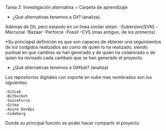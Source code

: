 Tarea 2: Investigación alternativa + Carpeta de aprendizaje


* ¿Qué alternativas tenemos a Git? (analiza).

Ademas de Git, pero estando en un linea similar estan:
    -Subersion(SVN)
    -Mercurial
    -Bazaar
    -Perforce
    -Fossil
    -CVS (mas antiguo, de los primeros)

*Su princiapal definición es que son capaces de obtener una seguimientos de los codgidos realizados asi como de quien lo ha realizado, siendo puntual en que cambios se han generado y de quien ha colaborado o de quien ha revisado cada cambaio que se han generado el proyecto.



* ¿Qué alternativas tenemos a GitHub? (analiza)

Los repositorios digitales con soporte en nube mas nombrados son los siguientes:

    -GitLab
    -Bitbucket
    -SouceForce
    -Gitea
    -Azure DevOps
    -Codeberg

Donde su principal función es poder hacer compartir el proyecto 